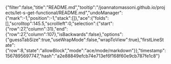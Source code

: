 {"filter":false,"title":"README.md","tooltip":"/joannatomassoni.github.io/projects/let-s-get-functional/README.md","undoManager":{"mark":-1,"position":-1,"stack":[]},"ace":{"folds":[],"scrolltop":145.5,"scrollleft":0,"selection":{"start":{"row":27,"column":31},"end":{"row":27,"column":107},"isBackwards":false},"options":{"guessTabSize":true,"useWrapMode":false,"wrapToView":true},"firstLineState":{"row":8,"state":"allowBlock","mode":"ace/mode/markdown"}},"timestamp":1567895697747,"hash":"a2e88849efcb74e713ef6f168f60e9cb787fe1c8"}